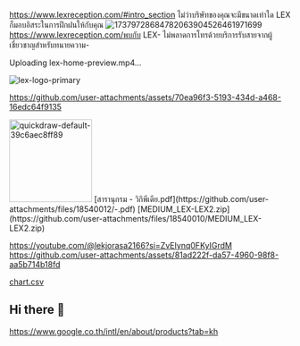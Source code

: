 https://www.lexreception.com/#intro_section
ไม่ว่าบริษัทของคุณจะมีขนาดเท่าใด LEX ก็มอบอิสระในการฝึกฝนให้กับคุณ
![17379728684782063904526461971699](https://github.com/user-attachments/assets/d37b1b38-0832-45b2-bd97-552c08c055e8)
https://www.lexreception.com/พบกับ LEX-
ไม่พลาดการโทรด้วยบริการรับสายจากผู้เชี่ยวชาญสำหรับทนายความ-

Uploading lex-home-preview.mp4…

![lex-logo-primary](https://github.com/user-attachments/assets/4264ac99-02ef-4120-9764-b440295730fa)

https://github.com/user-attachments/assets/70ea96f3-5193-434d-a468-16edc64f9135


<img width="148" alt="quickdraw-default-39c6aec8ff89" src="https://github.com/user-attachments/assets/9b74f677-55de-46c7-ac42-9878cd14fa81" />
[สารานุกรม - วิกิพีเดีย.pdf](https://github.com/user-attachments/files/18540012/-.pdf)
[MEDIUM_LEX-LEX2.zip](https://github.com/user-attachments/files/18540010/MEDIUM_LEX-LEX2.zip)

https://youtube.com/@lekjorasa2166?si=ZvEIynq0FKyIGrdM
https://github.com/user-attachments/assets/81ad222f-da57-4960-98f8-aa5b714b18fd

[chart.csv](https://github.com/user-attachments/files/18540005/chart.csv)
## Hi there 👋
https://www.google.co.th/intl/en/about/products?tab=kh
<!--
https://accounts.google.com/SignOutOptions?hl=en&continue=https://myaccount.google.com/security-checkup%3Futm_source%3Dgoogle%26utm_medium%3Demail%26utm_campaign%3Dcleanup%26aneid%3D7087545796977818317%26pli%3D1&ec=GBRAwAE
**Here are some ideas to get you started:**
https://www.google.com/chrome/![unnamed](https://github.com/user-attachments/assets/53478d27-a663-4f1c-a33b-e84fa8698ada)

🙋‍♀️ A short introduction - what is your organization all about?
🌈 Contribution guidelines - how can the community get involved?
👩‍💻 Useful resources - where can the community find your docs? Is there anything else the community should know?
🍿 Fun facts - what does your team eat for breakfast?
🧙 Remember, you can do mighty things with the power of [Markdown](https://docs.github.com/github/writing-on-github/getting-started-with-writing-and-formatting-on-github/basic-writing-and-formatting-syntax)
-->

